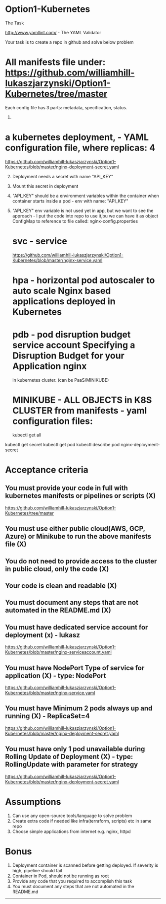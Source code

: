 # Option1-Kubernetes
The Task

http://www.yamllint.com/ - The YAML Validator

Your task is to create a repo in github and solve below problem

# All manifests file under:   https://github.com/williamhill-lukaszjarzynski/Option1-Kubernetes/tree/master

Each config file has 3 parts: metadata, specification, status.

1. 
   
   # a kubernetes deployment,  - YAML configuration file, where replicas: 4     
   https://github.com/williamhill-lukaszjarzynski/Option1-Kubernetes/blob/master/nginx-deployment-secret.yaml
   
2. Deployment needs a secret with name "API_KEY"
3. Mount this secret in deployment
4. "API_KEY" should be a environment variables within the container when container starts inside a pod     -  env with name: "API_KEY"
5. "API_KEY" env variable is not used yet in app, but we want to see the approach                          - I put the code into repo to use it,bu we can have it 
                                                                                                              as object ConfigMap to reference to file called:
                                                                                                              nginx-config.properties
   
   
   
   
   # svc - service
   https://github.com/williamhill-lukaszjarzynski/Option1-Kubernetes/blob/master/nginx-service.yaml
   
   
   # hpa - horizontal pod autoscaler  to auto scale Nginx based applications deployed in Kubernetes
   
   
   # pdb - pod disruption budget service account Specifying a Disruption Budget for your Application nginx
   
   in kubernetes cluster. (can be PaaS/MINIKUBE)
   
   # MINIKUBE            - ALL OBJECTS in K8S CLUSTER from manifests - yaml configuration files:
   
     kubectl get all

   



kubectl get secret
kubectl get pod
kubectl describe pod nginx-deployment-secret


# Acceptance criteria

## You must provide your code in full with kubernetes manifests or pipelines or scripts (X)
https://github.com/williamhill-lukaszjarzynski/Option1-Kubernetes/tree/master

## You must use either public cloud(AWS, GCP, Azure) or Minikube to run the above manifests file (X)

## You do not need to provide access to the cluster in public cloud, only the code (X)

## Your code is clean and readable (X)

## You must document any steps that are not automated in the README.md (X)

## You must have dedicated service account for deployment (x)       - lukasz
https://github.com/williamhill-lukaszjarzynski/Option1-Kubernetes/blob/master/nginx-serviceaccount.yaml

## You must have NodePort Type of service for application (X)       - type: NodePort
https://github.com/williamhill-lukaszjarzynski/Option1-Kubernetes/blob/master/nginx-service.yaml

## You must have Minimum 2 pods always up and running   (X)         - ReplicaSet=4
https://github.com/williamhill-lukaszjarzynski/Option1-Kubernetes/blob/master/nginx-deployment-secret.yaml

## You must have only 1 pod unavailable during Rolling Update of Deployment (X)  - type: RollingUpdate with parameter for strategy
https://github.com/williamhill-lukaszjarzynski/Option1-Kubernetes/blob/master/nginx-deployment-secret.yaml

# Assumptions

1. Can use any open-source tools/language to solve problem
2. Create extra code if needed like infra(terraform, scripts) etc in same repo
3. Choose simple applications from internet e.g. nginx, httpd

# Bonus

1. Deployment container is scanned before getting deployed. If severity is high, pipeline should fail
2. Container in Pod, should not be running as root
3. Provide any code that you required to accomplish this task
4. You must document any steps that are not automated in the README.md

-------------------------------------------------------------------------------------------------------------------
   
   
   
   


